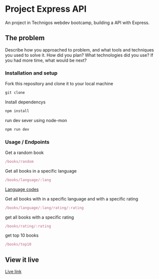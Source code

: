 # Project Express API

An project in Technigos webdev bootcamp, building a API with Express.

## The problem

Describe how you approached to problem, and what tools and techniques you used to solve it. How did you plan? What technologies did you use? If you had more time, what would be next?

### Installation and setup

Fork this repository and clone it to your local machine
```javascript
git clone
```

Install dependencys
```javascript
npm install
```

run dev sever using node-mon
```javascript
npm run dev
```

### Usage / Endpoints

Get a random book
```javascript
/books/random
```
Get all books in a specific language
```javascript
/books/language/:lang
```
[Language codes](https://www.loc.gov/marc/languages/language_code.html)

Get all books with in a specific language and with a specific rating
```javascript
/books/language/:lang/rating/:rating
```

get all books with a specific rating
```javascript
/books/rating/:rating
```

get top 10 books
```javascript
/books/top10
```

## View it live

[Live link](https://project-express-api-5igwqikbcq-uc.a.run.app/)
